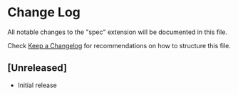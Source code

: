 # Change Log

All notable changes to the "spec" extension will be documented in this file.

Check [Keep a Changelog](http://keepachangelog.com/) for recommendations on how to structure this file.

## [Unreleased]

- Initial release